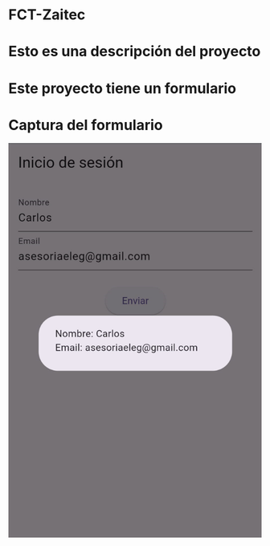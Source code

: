 # FCT-Zaitec
# Esto es una descripción del proyecto
# Este proyecto tiene un formulario
# Captura del formulario

![Captura](https://github.com/Daaviiidd/FCT-Zaitec/blob/main/imagenes/captura.png)